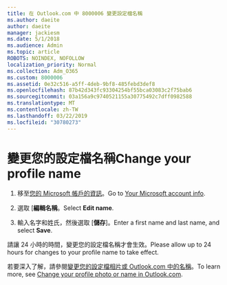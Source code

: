 ```yaml
---
title: 在 Outlook.com 中 8000006 變更設定檔名稱
ms.author: daeite
author: daeite
manager: jackiesm
ms.date: 5/1/2018
ms.audience: Admin
ms.topic: article
ROBOTS: NOINDEX, NOFOLLOW
localization_priority: Normal
ms.collection: Adm_O365
ms.custom: 8000006
ms.assetid: 0e32c516-a5ff-4deb-9bf8-485febd3def8
ms.openlocfilehash: 87b42d343fc93304254bf55bca03083c2f75bab6
ms.sourcegitcommit: 03a156a9c9740521155a30775492c7dff0982588
ms.translationtype: MT
ms.contentlocale: zh-TW
ms.lasthandoff: 03/22/2019
ms.locfileid: "30780273"
---
```

# <a name="change-your-profile-name"></a><span data-ttu-id="19e29-102">變更您的設定檔名稱</span><span class="sxs-lookup"><span data-stu-id="19e29-102">Change your profile name</span></span>

1. <span data-ttu-id="19e29-103">移至[您的 Microsoft 帳戶的資訊](https://go.microsoft.com/fwlink/p/?linkid=860841)。</span><span class="sxs-lookup"><span data-stu-id="19e29-103">Go to [Your Microsoft account info](https://go.microsoft.com/fwlink/p/?linkid=860841).</span></span>
    
2. <span data-ttu-id="19e29-104">選取 [**編輯名稱**。</span><span class="sxs-lookup"><span data-stu-id="19e29-104">Select **Edit name**.</span></span> 
    
3. <span data-ttu-id="19e29-105">輸入名字和姓氏，然後選取 [**儲存**]。</span><span class="sxs-lookup"><span data-stu-id="19e29-105">Enter a first name and last name, and select **Save**.</span></span> 
    
<span data-ttu-id="19e29-106">請讓 24 小時的時間，變更您的設定檔名稱才會生效。</span><span class="sxs-lookup"><span data-stu-id="19e29-106">Please allow up to 24 hours for changes to your profile name to take effect.</span></span>
  
<span data-ttu-id="19e29-107">若要深入了解，請參閱[變更您的設定檔相片或 Outlook.com 中的名稱](https://go.microsoft.com/fwlink/?linkid=873110)。</span><span class="sxs-lookup"><span data-stu-id="19e29-107">To learn more, see [Change your profile photo or name in Outlook.com](https://go.microsoft.com/fwlink/?linkid=873110).</span></span>
  

